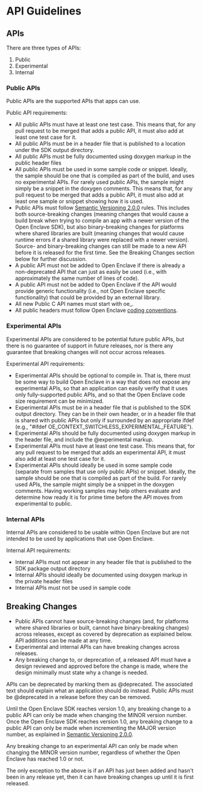 # API Guidelines

## APIs

There are three types of APIs: 

1. Public
2. Experimental
3. Internal

### Public APIs

Public APIs are the supported APIs that apps can use. 

Public API requirements: 

* All public APIs must have at least one test case. This means that, for any
  pull request to be merged that adds a public API, it must also add at least
  one test case for it.
* All public APIs must be in a header file that is published to a location under the SDK output directory.
* All public APIs must be fully documented using doxygen markup in the public header files
* All public APIs must be used in some sample code or snippet. Ideally, the sample
  should be one that is compiled as part of the build, and uses no experimental APIs. For rarely 
  used public APIs, the sample might simply be a snippet in the doxygen comments.
  This means that, for any pull request to be merged that adds a public API,
  it must also add at least one sample or snippet showing how it is used.
* Public APIs must follow [Semantic Versioning 2.0.0](https://semver.org/spec/v2.0.0.html)
  rules.  This includes both source-breaking changes (meaning changes that
  would cause a build break when trying to compile an app with a newer
  version of the Open Enclave SDK), but also binary-breaking changes
  for platforms where shared libraries are built (meaning changes
  that would cause runtime errors if a shared library were replaced
  with a newer version). Source- and binary-breaking changes can still
  be made to a new 
  API before it is released for the first time.  See the Breaking Changes section below for further discussion.
* A public API must not be added to Open Enclave if there is already a non-deprecated API that can just 
  as easily be used (i.e., with approximately the same number of lines of code).
* A public API must not be added to Open Enclave if the API would provide generic functionality
  (i.e., not Open Enclave specific functionality) that could be provided by an external library.
* All new Public C API names must start with oe_.
* All public headers must follow Open Enclave [coding conventions](Community/DevelopmentGuide.md).

### Experimental APIs

Experimental APIs are considered to be potential future public APIs, but there is no guarantee 
of support in future releases, nor is there any guarantee that breaking changes will not occur 
across releases. 

Experimental API requirements: 

* Experimental APIs should be optional to compile in. That is, there must be some way to build
  Open Enclave in a way that does not expose any experimental APIs, so that an application
  can easily verify that it uses only fully-supported public APIs, and so that the Open Enclave
  code size requirement can be minimized.
* Experimental APIs must be in a header file that is published to the SDK output directory. They
  can be in their own header, or in a header file that is shared with public APIs but only
  if surrounded by an appropriate ifdef (e.g., "#ifdef OE\_CONTEXT\_SWITCHLESS\_EXPERIMENTAL\_FEATURE").
* Experimental APIs should be fully documented using doxygen markup in the header file, and include the @experimental markup.
* Experimental APIs must have at least one test case. This means that, for any
  pull request to be merged that adds an experimental API, it must also add at
  least one test case for it.
* Experimental APIs should ideally be used in some sample code (separate from samples that
  use only public APIs) or snippet. Ideally, the sample should be one that is compiled as part
  of the build. For rarely used APIs, the sample might simply be a snippet in the doxygen
  comments. Having working samples may help others evaluate and determine how ready it is for
  prime time before the API moves from experimental to public.

### Internal APIs

Internal APIs are considered to be usable within Open Enclave but are not intended to be
used by applications that use Open Enclave. 

Internal API requirements: 

* Internal APIs must not appear in any header file that is published to the SDK package output directory
* Internal APIs should ideally be documented using doxygen markup in the private header files
* Internal APIs must not be used in sample code

## Breaking Changes

* Public APIs cannot have source-breaking changes (and, for platforms where shared libraries or built,
  cannot have binary-breaking changes) across releases, except as covered by deprecation as explained
  below. API additions can be made at any time.
* Experimental and internal APIs can have breaking changes across releases.
* Any breaking change to, or deprecation of, a released API must have a design
  reviewed and approved before the change is made, where the design minimally
  must state why a change is needed.

APIs can be deprecated by marking them as @deprecated. The associated text should explain what
an application should do instead. Public APIs must be @deprecated in a release before they can be
removed.

Until the Open Enclave SDK reaches version 1.0, any breaking change to a public
API can only be made when changing the MINOR version number.  Once the
Open Enclave SDK reaches version 1.0, any breaking change to a public API
can only be made when incrementing the MAJOR version number, as explained in
[Semantic Versioning 2.0.0](https://semver.org/spec/v2.0.0.html).

Any breaking change to an experimental API can only be made when changing
the MINOR version number, regardless of whether the Open Enclave has reached
1.0 or not.

The only exception to the above is if an API has just been added and hasn't
been in any release yet, then it can have breaking changes up until it is
first released.
